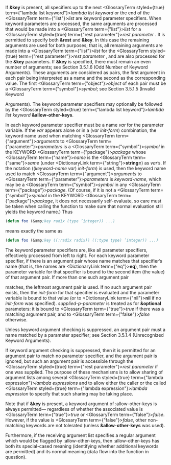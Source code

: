 
If **&amp;key** is present, all specifiers up to the next <GlossaryTerm styled={true} term={"lambda list keyword"}><i>lambda list keyword</i></GlossaryTerm> or the end of the <GlossaryTerm  term={"list"}><i>list</i></GlossaryTerm> are keyword parameter specifiers. When keyword parameters are processed, the same arguments are processed that would be made into a <GlossaryTerm  term={"list"}><i>list</i></GlossaryTerm> for a <GlossaryTerm styled={true} term={"rest parameter"}><i>rest parameter</i></GlossaryTerm> . It is permitted to specify both **&amp;rest** and **&amp;key**. In this case the remaining arguments are used for both purposes; that is, all remaining arguments are made into a <GlossaryTerm  term={"list"}><i>list</i></GlossaryTerm> for the <GlossaryTerm styled={true} term={"rest parameter"}><i>rest parameter</i></GlossaryTerm> , and are also processed for the **&amp;key** parameters. If **&amp;key** is specified, there must remain an even number of arguments; see Section 3.5.1.6 (Odd Number of Keyword Arguments). These arguments are considered as pairs, the first argument in each pair being interpreted as a name and the second as the corresponding value. The first <GlossaryTerm  term={"object"}><i>object</i></GlossaryTerm> of each pair must be a <GlossaryTerm  term={"symbol"}><i>symbol</i></GlossaryTerm>; see Section 3.5.1.5 (Invalid Keyword  

Arguments). The keyword parameter specifiers may optionally be followed by the <GlossaryTerm styled={true} term={"lambda list keyword"}><i>lambda list keyword</i></GlossaryTerm> **&amp;allow-other-keys**.

In each keyword parameter specifier must be a name *var* for the parameter variable. If the *var* appears alone or in a (*var init-form*) combination, the keyword name used when matching <GlossaryTerm  term={"argument"}><i>arguments</i></GlossaryTerm> to <GlossaryTerm  term={"parameter"}><i>parameters</i></GlossaryTerm> is a <GlossaryTerm  term={"symbol"}><i>symbol</i></GlossaryTerm> in the KEYWORD <GlossaryTerm  term={"package"}><i>package</i></GlossaryTerm> whose <GlossaryTerm  term={"name"}><i>name</i></GlossaryTerm> is the <GlossaryTerm  term={"same"}><i>same</i></GlossaryTerm> (under <DictionaryLink  term={"string"}><b>string=</b></DictionaryLink>) as *var*’s. If the notation ((*keyword-name var*) *init-form*) is used, then the keyword name used to match <GlossaryTerm  term={"argument"}><i>arguments</i></GlossaryTerm> to <GlossaryTerm  term={"parameter"}><i>parameters</i></GlossaryTerm> is *keyword-name*, which may be a <GlossaryTerm  term={"symbol"}><i>symbol</i></GlossaryTerm> in any <GlossaryTerm  term={"package"}><i>package</i></GlossaryTerm>. (Of course, if it is not a <GlossaryTerm  term={"symbol"}><i>symbol</i></GlossaryTerm> in the KEYWORD <GlossaryTerm  term={"package"}><i>package</i></GlossaryTerm>, it does not necessarily self-evaluate, so care must be taken when calling the function to make sure that normal evaluation still yields the keyword name.) Thus

```lisp
(defun foo (&amp;key radix (type ’integer)) ...)
```

means exactly the same as

```lisp
(defun foo (&amp;key ((:radix radix)) ((:type type) ’integer)) ...)
```

The keyword parameter specifiers are, like all parameter specifiers, effectively processed from left to right. For each keyword parameter specifier, if there is an argument pair whose name matches that specifier’s name (that is, the names are <DictionaryLink  term={"eq"}><b>eq</b></DictionaryLink>), then the parameter variable for that specifier is bound to the second item (the value) of that argument pair. If more than one such argument pair

matches, the leftmost argument pair is used. If no such argument pair exists, then the *init-form* for that specifier is evaluated and the parameter variable is bound to that value (or to <DictionaryLink  term={"nil"}><b>nil</b></DictionaryLink> if no *init-form* was specified). *supplied-p-parameter* is treated as for **&amp;optional** parameters: it is bound to <GlossaryTerm  term={"true"}><i>true</i></GlossaryTerm> if there was a matching argument pair, and to <GlossaryTerm  term={"false"}><i>false</i></GlossaryTerm> otherwise.

Unless keyword argument checking is suppressed, an argument pair must a name matched by a parameter specifier; see Section 3.5.1.4 (Unrecognized Keyword Arguments).

If keyword argument checking is suppressed, then it is permitted for an argument pair to match no parameter specifier, and the argument pair is ignored, but such an argument pair is accessible through the <GlossaryTerm styled={true} term={"rest parameter"}><i>rest parameter</i></GlossaryTerm> if one was supplied. The purpose of these mechanisms is to allow sharing of argument lists among several <GlossaryTerm styled={true} term={"lambda expression"}><i>lambda expressions</i></GlossaryTerm> and to allow either the caller or the called <GlossaryTerm styled={true} term={"lambda expression"}><i>lambda expression</i></GlossaryTerm> to specify that such sharing may be taking place.

Note that if **&amp;key** is present, a keyword argument of :allow-other-keys is always permitted— regardless of whether the associated value is <GlossaryTerm  term={"true"}><i>true</i></GlossaryTerm> or <GlossaryTerm  term={"false"}><i>false</i></GlossaryTerm>. However, if the value is <GlossaryTerm  term={"false"}><i>false</i></GlossaryTerm>, other non-matching keywords are not tolerated (unless **&amp;allow-other-keys** was used).

Furthermore, if the receiving argument list specifies a regular argument which would be flagged by :allow-other-keys, then :allow-other-keys has both its special-cased meaning (identifying whether additional keywords are permitted) and its normal meaning (data flow into the function in question).
